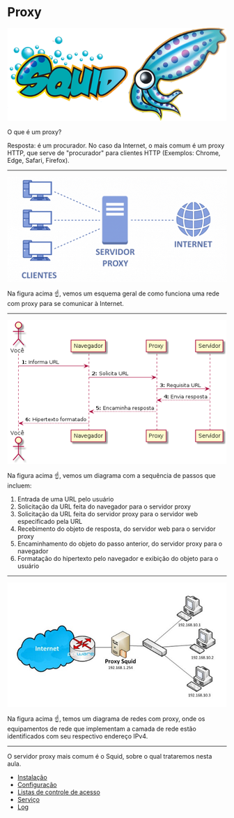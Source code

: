 # Proxy

![Logo do squid](imagens/squid-logo-png.png)

O que é um proxy?

Resposta: é um procurador. No caso da Internet, o mais comum é um proxy HTTP, que serve de "procurador" para clientes HTTP (Exemplos: Chrome, Edge, Safari, Firefox).

---

![Rede com proxy](imagens/estrutura-proxy-server-1024x490.png)

Na figura acima :point_up:, vemos um esquema geral de como funciona uma rede com proxy para se comunicar à Internet.

---

![Ilustração de uso do proxy](imagens/proxy.png)

Na figura acima :point_up:, vemos um diagrama com a sequência de passos que incluem:

1. Entrada de uma URL pelo usuário
2. Solicitação da URL feita do navegador para o servidor proxy
3. Solicitação da URL feita do servidor proxy para o servidor web especificado pela URL
4. Recebimento do objeto de resposta, do servidor web para o servidor proxy
5. Encaminhamento do objeto do passo anterior, do servidor proxy para o navegador
6. Formatação do hipertexto pelo navegador e exibição do objeto para o usuário

---

![Diagrama de redes com proxy](imagens/diagrama-redes-proxy-pplware.jpg)

Na figura acima :point_up:, temos um diagrama de redes com proxy, onde os equipamentos de rede que implementam a camada de rede estão identificados com seu respectivo endereço IPv4.

---

O servidor proxy mais comum é o Squid, sobre o qual trataremos nesta aula.

- [Instalação](instalacao.md)
- [Configuração](configuracao.md)
- [Listas de controle de acesso](listas.md)
- [Serviço](servico.md)
- [Log](log.md)


